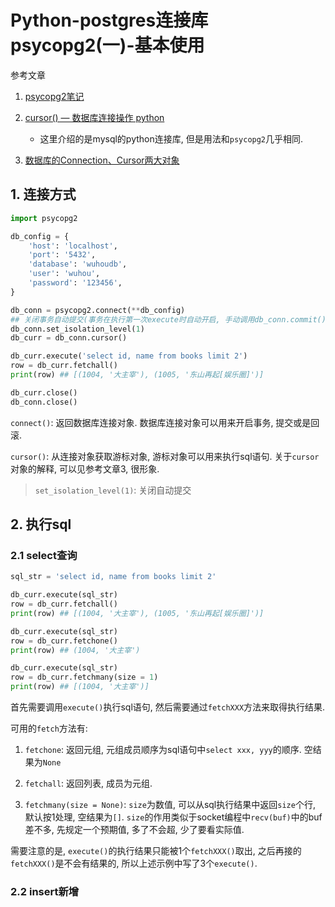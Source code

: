# Python-postgres连接库psycopg2(一)-基本使用

参考文章

1. [psycopg2笔记](https://www.cnblogs.com/hao-ming/p/7215050.html)

2. [cursor() — 数据库连接操作 python](https://www.cnblogs.com/qixu/p/6133429.html)

    - 这里介绍的是mysql的python连接库, 但是用法和`psycopg2`几乎相同.

3. [数据库的Connection、Cursor两大对象](https://www.cnblogs.com/zhouziyuan/p/10155612.html)

## 1. 连接方式

```py
import psycopg2

db_config = {
    'host': 'localhost',
    'port': '5432',
    'database': 'wuhoudb',
    'user': 'wuhou',
    'password': '123456',
}

db_conn = psycopg2.connect(**db_config)
## 关闭事务自动提交(事务在执行第一次execute时自动开启, 手动调用db_conn.commit()提交)
db_conn.set_isolation_level(1)
db_curr = db_conn.cursor()

db_curr.execute('select id, name from books limit 2')
row = db_curr.fetchall()
print(row) ## [(1004, '大主宰'), (1005, '东山再起[娱乐圈]')]

db_curr.close()
db_conn.close()
```

`connect()`: 返回数据库连接对象. 数据库连接对象可以用来开启事务, 提交或是回滚.

`cursor()`: 从连接对象获取游标对象, 游标对象可以用来执行sql语句. 关于`cursor`对象的解释, 可以见参考文章3, 很形象.

> `set_isolation_level(1)`: 关闭自动提交

## 2. 执行sql

### 2.1 select查询

```py
sql_str = 'select id, name from books limit 2'

db_curr.execute(sql_str)
row = db_curr.fetchall()
print(row) ## [(1004, '大主宰'), (1005, '东山再起[娱乐圈]')]

db_curr.execute(sql_str)
row = db_curr.fetchone()
print(row) ## (1004, '大主宰')

db_curr.execute(sql_str)
row = db_curr.fetchmany(size = 1)
print(row) ## [(1004, '大主宰')]
```

首先需要调用`execute()`执行sql语句, 然后需要通过`fetchXXX`方法来取得执行结果. 

可用的`fetch`方法有: 

1. `fetchone`: 返回元组, 元组成员顺序为sql语句中`select xxx, yyy`的顺序. 空结果为`None`

2. `fetchall`: 返回列表, 成员为元组. 

3. `fetchmany(size = None)`: `size`为数值, 可以从sql执行结果中返回`size`个行, 默认按1处理, 空结果为`[]`. `size`的作用类似于socket编程中`recv(buf)`中的buf差不多, 先规定一个预期值, 多了不会超, 少了要看实际值. 

需要注意的是, `execute()`的执行结果只能被1个`fetchXXX()`取出, 之后再接的`fetchXXX()`是不会有结果的, 所以上述示例中写了3个`execute()`.

### 2.2 insert新增

